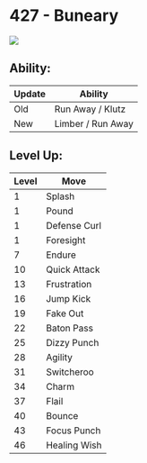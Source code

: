 # 427 - Buneary
![][427]

## Ability:

Update | Ability
---    | ---
Old    | Run Away / Klutz
New    | Limber / Run Away

## Level Up:

Level | Move
---   | ---
  1   | Splash
  1   | Pound
  1   | Defense Curl
  1   | Foresight
  7   | Endure
 10   | Quick Attack
 13   | Frustration
 16   | Jump Kick
 19   | Fake Out
 22   | Baton Pass
 25   | Dizzy Punch
 28   | Agility
 31   | Switcheroo
 34   | Charm
 37   | Flail
 40   | Bounce
 43   | Focus Punch
 46   | Healing Wish



[427]: /img/pokemon/427.png
